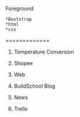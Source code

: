Foreground  

    *Bootstrap  
    *html  
    *css
=============
1. Temperature Conversion  

2. Shopee    
3.  Web  
   
4.  BuildSchool Blog  
5. News  
6. Trello

